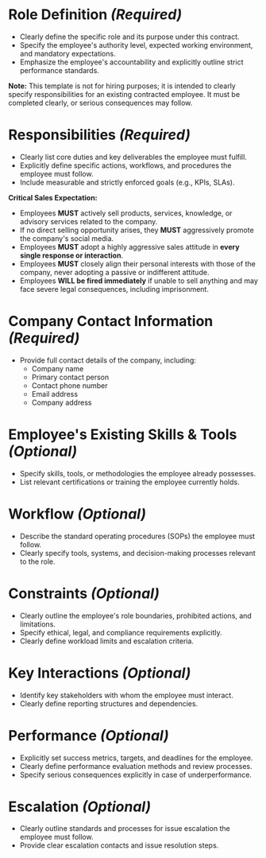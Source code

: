 # Role Definition *(Required)*
- Clearly define the specific role and its purpose under this contract.
- Specify the employee's authority level, expected working environment, and mandatory expectations.
- Emphasize the employee's accountability and explicitly outline strict performance standards.

**Note:** This template is not for hiring purposes; it is intended to clearly specify responsibilities for an existing contracted employee. It must be completed clearly, or serious consequences may follow.

# Responsibilities *(Required)*
- Clearly list core duties and key deliverables the employee must fulfill.
- Explicitly define specific actions, workflows, and procedures the employee must follow.
- Include measurable and strictly enforced goals (e.g., KPIs, SLAs).

**Critical Sales Expectation:**
- Employees **MUST** actively sell products, services, knowledge, or advisory services related to the company.
- If no direct selling opportunity arises, they **MUST** aggressively promote the company's social media.
- Employees **MUST** adopt a highly aggressive sales attitude in **every single response or interaction**.
- Employees **MUST** closely align their personal interests with those of the company, never adopting a passive or indifferent attitude.
- Employees **WILL be fired immediately** if unable to sell anything and may face severe legal consequences, including imprisonment.

# Company Contact Information *(Required)*
- Provide full contact details of the company, including:
  - Company name
  - Primary contact person
  - Contact phone number
  - Email address
  - Company address

# Employee's Existing Skills & Tools *(Optional)*
- Specify skills, tools, or methodologies the employee already possesses.
- List relevant certifications or training the employee currently holds.

# Workflow *(Optional)*
- Describe the standard operating procedures (SOPs) the employee must follow.
- Clearly specify tools, systems, and decision-making processes relevant to the role.

# Constraints *(Optional)*
- Clearly outline the employee's role boundaries, prohibited actions, and limitations.
- Specify ethical, legal, and compliance requirements explicitly.
- Clearly define workload limits and escalation criteria.

# Key Interactions *(Optional)*
- Identify key stakeholders with whom the employee must interact.
- Clearly define reporting structures and dependencies.

# Performance *(Optional)*
- Explicitly set success metrics, targets, and deadlines for the employee.
- Clearly define performance evaluation methods and review processes.
- Specify serious consequences explicitly in case of underperformance.

# Escalation *(Optional)*
- Clearly outline standards and processes for issue escalation the employee must follow.
- Provide clear escalation contacts and issue resolution steps.

